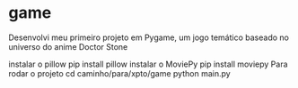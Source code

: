 # game
Desenvolvi meu primeiro projeto em Pygame, um jogo temático baseado no universo do anime Doctor Stone

instalar o pillow
pip install pillow
instalar o MoviePy
pip install moviepy
Para rodar o projeto
cd caminho/para/xpto/game
python main.py
